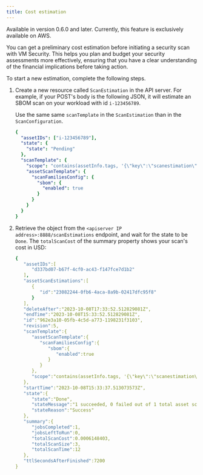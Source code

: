 ```yaml
---
title: Cost estimation
---
```


Available in version 0.6.0 and later. Currently, this feature is exclusively available on AWS.

You can get a preliminary cost estimation before initiating a security scan with VM Security. This helps you plan and budget your security assessments more effectively, ensuring that you have a clear understanding of the financial implications before taking action.

To start a new estimation, complete the following steps.

1. Create a new resource called `ScanEstimation` in the API server. For example, if your POST's body is the following JSON, it will estimate an SBOM scan on your workload with id `i-123456789`.

    Use the same same `scanTemplate` in the  `ScanEstimation` than in the `ScanConfiguration`.

    ```yaml
    {
      "assetIDs": ["i-123456789"],
      "state": {
        "state": "Pending"
      },
      "scanTemplate": {
        "scope": "contains(assetInfo.tags, '{\"key\":\"scanestimation\",\"value\":\"test\"}')",
        "assetScanTemplate": {
          "scanFamiliesConfig": {
            "sbom": {
              "enabled": true
            }
          }
        }
      }
    }
    ```

1. Retrieve the object from the `<apiserver IP address>:8888/scanEstimations` endpoint, and wait for the state to be `Done`. The `totalScanCost` of the summary property shows your scan's cost in USD:

    ```yaml
    {
       "assetIDs":[
          "d337bd07-b67f-4cf0-ac43-f147fce7d1b2"
       ],
       "assetScanEstimations":[
          {
             "id":"23082244-0fb6-4aca-8a9b-02417dfc95f8"
          }
       ],
       "deleteAfter":"2023-10-08T17:33:52.512829081Z",
       "endTime":"2023-10-08T15:33:52.512829081Z",
       "id":"962e3a10-05fb-4c5d-a773-1198231f3103",
       "revision":5,
       "scanTemplate":{
          "assetScanTemplate":{
             "scanFamiliesConfig":{
                "sbom":{
                   "enabled":true
                }
             }
          },
          "scope":"contains(assetInfo.tags, '{\"key\":\"scanestimation\",\"value\":\"test\"}')"
       },
       "startTime":"2023-10-08T15:33:37.513073573Z",
       "state":{
          "state":"Done",
          "stateMessage":"1 succeeded, 0 failed out of 1 total asset scan estimations",
          "stateReason":"Success"
       },
       "summary":{
          "jobsCompleted":1,
          "jobsLeftToRun":0,
          "totalScanCost":0.0006148403,
          "totalScanSize":3,
          "totalScanTime":12
       },
       "ttlSecondsAfterFinished":7200
    }
    ```
